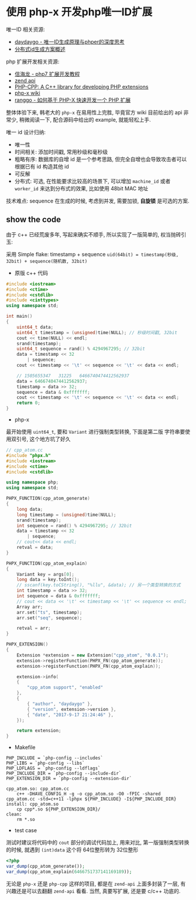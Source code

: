 # 使用 php-x 开发php唯一ID扩展

唯一ID 相关资源:

- [daydaygo - 唯一ID生成原理与phper的深度思考](http://www.jianshu.com/p/ea8e29a624bd)
- [分布式id生成方案概述](https://segmentfault.com/a/1190000010978305)

php 扩展开发相关资源:

- [信海龙 - php7 扩展开发教程](http://www.bo56.com/php7%E6%89%A9%E5%B1%95/)
- [zend api](http://www.yesky.com/imagesnew/software/php/zh/zend.html)
- [PHP-CPP: A C++ library for developing PHP extensions](http://www.php-cpp.com/)
- [php-x wiki](https://wiki.swoole.com/wiki/index/prid-15)
- [ranggo - 如何基于 PHP-X 快速开发一个 PHP 扩展](https://segmentfault.com/a/1190000011111074)

整体体验下来, 韩老大的 `php-x` 在易用性上完胜, 毕竟官方 wiki 目前给出的 api 非常少, 稍微阅读一下, 配合源码中给出的 example, 就能轻松上手.

唯一 id 设计归纳:

- 唯一性
- 时间相关: 添加时间戳, 常用秒级和毫秒级
- 粗略有序: 数据库的自增 id 是一个参考思路, 但完全自增也会导致攻击者可以根据已有 id 构造其他 id
- 可反解
- 分布式: 可选, 在性能要求比较高的场景下, 可以增加 `machine_id` 或者 `worker_id` 来达到分布式的效果, 比如使用 48bit MAC 地址

技术难点: sequence 在生成的时候, 考虑到并发, 需要加锁, **自旋锁** 是可选的方案.

## show the code

由于 c++ 已经荒废多年, 写起来确实不顺手, 所以实现了一版简单的, 权当抛砖引玉:

采用 Simple flake: timestamp + sequence
`uid(64bit) = timestamp(秒级, 32bit) + sequence(随机数, 32bit)`

- 原版 c++ 代码

```cpp
#include <iostream>
#include <ctime>
#include <cstdlib>
#include <cinttypes>
using namespace std;

int main()
{
    uint64_t data;
    uint64_t timestamp = (unsigned)time(NULL); // 秒级时间戳, 32bit
    cout << time(NULL) << endl;
    srand(timestamp);
    uint64_t sequence = rand() % 4294967295; // 32bit
    data = timestamp << 32
        | sequence;
    cout << timestamp << '\t' << sequence << '\t' << data << endl;

    // 1505655347	31225	6466740474412562937
    data = 6466740474412562937;
    timestamp = data >> 32;
    sequence = data & 0xfffffff;
    cout << timestamp << '\t' << sequence << '\t' << data << endl;
    return 0;
}
```

- php-x

最开始使用 `uint64_t`, 要和 `Variant` 进行强制类型转换, 下面是第二版
字符串要使用双引号, 这个地方坑了好久

```cpp
// cpp_atom.cc
#include "phpx.h"
#include <iostream>
#include <ctime>
#include <cstdlib>

using namespace php;
using namespace std;

PHPX_FUNCTION(cpp_atom_generate)
{
    long data;
    long timestamp = (unsigned)time(NULL);
    srand(timestamp);
    int sequence = rand() % 4294967295; // 32bit
    data = timestamp << 32
        | sequence;
    // cout<< data << endl;
    retval = data;
}

PHPX_FUNCTION(cpp_atom_explain)
{
    Variant key = args[0];
    long data = key.toInt();
    // sscanf(key.toCString(), "%llu", &data); // 另一个类型转换的方式
    int timestamp = data >> 32;
    int sequence = data & 0xfffffff;
    // cout << data << '\t' << timestamp << '\t' << sequence << endl;
    Array arr;
    arr.set("ts", timestamp);
    arr.set("seq", sequence);

    retval = arr;
}

PHPX_EXTENSION()
{
    Extension *extension = new Extension("cpp_atom", "0.0.1");
    extension->registerFunction(PHPX_FN(cpp_atom_generate));
    extension->registerFunction(PHPX_FN(cpp_atom_explain));

    extension->info(
    {
        "cpp_atom support", "enabled"
    },
    {
        { "author", "daydaygo" },
        { "version", extension->version },
        { "date", "2017-9-17 21:24:46" },
    });

    return extension;
}
```

- Makefile

```
PHP_INCLUDE = `php-config --includes`
PHP_LIBS = `php-config --libs`
PHP_LDFLAGS = `php-config --ldflags`
PHP_INCLUDE_DIR = `php-config --include-dir`
PHP_EXTENSION_DIR = `php-config --extension-dir`

cpp_atom.so: cpp_atom.cc
	c++ -DHAVE_CONFIG_H -g -o cpp_atom.so -O0 -fPIC -shared cpp_atom.cc -std=c++11 -lphpx ${PHP_INCLUDE} -I${PHP_INCLUDE_DIR}
install: cpp_atom.so
	cp cpp*.so ${PHP_EXTENSION_DIR}/
clean:
	rm *.so
```

- test case

测试时建议将代码中的 `cout` 部分的调试代码加上, 用来对比, 第一版强制类型转换的时候, 就遇到 `(int)data` 这个将 64位整形转为 32位整形

```php
<?php
var_dump(cpp_atom_generate());
var_dump(cpp_atom_explain(6466751737141169189));
```

无论是 `php-x` 还是 `php-cpp` 这样的项目, 都是在 `zend-api` 上面多封装了一层, 有兴趣还是可以去翻翻 `zend-api` 看看.
当然, 真要写扩展, 还是要 c/c++ 功底的.